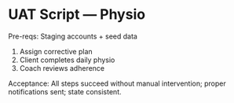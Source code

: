 # UAT Script — Physio

Pre-reqs: Staging accounts + seed data

1. Assign corrective plan
2. Client completes daily physio
3. Coach reviews adherence

Acceptance: All steps succeed without manual intervention; proper notifications sent; state consistent.